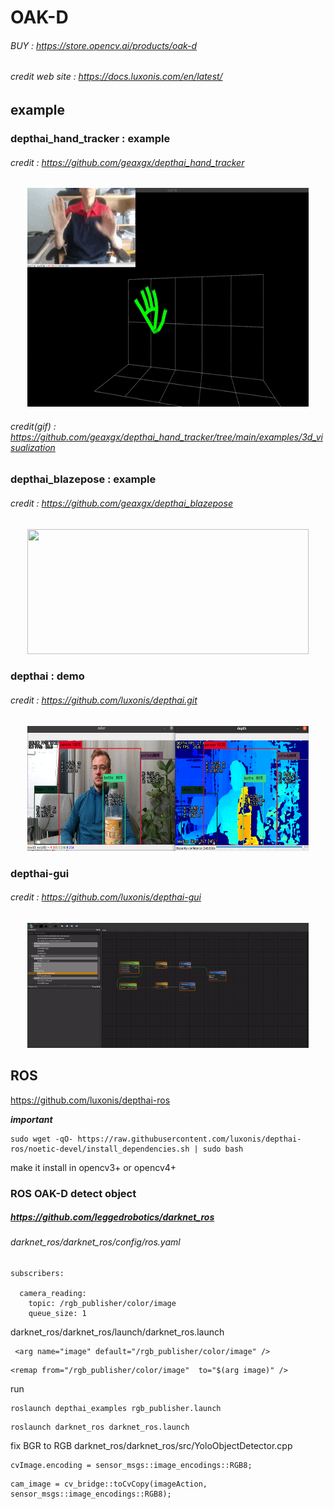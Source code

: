 # OAK-D
###### BUY : https://store.opencv.ai/products/oak-d
###### credit web site  : https://docs.luxonis.com/en/latest/

## example

### depthai_hand_tracker : example
###### credit : https://github.com/geaxgx/depthai_hand_tracker
<p align="center">
<img src="img/3d.gif" width="450" height="350">
</p>

###### credit(gif) : https://github.com/geaxgx/depthai_hand_tracker/tree/main/examples/3d_visualization

### depthai_blazepose : example
###### credit : https://github.com/geaxgx/depthai_blazepose
<p align="center">
<img src="img/taichi.gif" width="450" height="200">
</p>

### depthai : demo
###### credit : https://github.com/luxonis/depthai.git
<p align="center">
<img src="img/depthai.png" width="450" height="200">
</p>

### depthai-gui
###### credit : https://github.com/luxonis/depthai-gui
<p align="center">
<img src="img/GUI.gif" width="450" height="200">
</p>

## ROS
https://github.com/luxonis/depthai-ros

***important***
```
sudo wget -qO- https://raw.githubusercontent.com/luxonis/depthai-ros/noetic-devel/install_dependencies.sh | sudo bash
```
make it install in opencv3+ or opencv4+
### ROS OAK-D detect object
##### https://github.com/leggedrobotics/darknet_ros
###### darknet_ros/darknet_ros/config/ros.yaml
```
subscribers:

  camera_reading:
    topic: /rgb_publisher/color/image
    queue_size: 1
```
darknet_ros/darknet_ros/launch/darknet_ros.launch
```
 <arg name="image" default="/rgb_publisher/color/image" />
 ```
 ```
 <remap from="/rgb_publisher/color/image"  to="$(arg image)" />
 ```
 run
 ```
 roslaunch depthai_examples rgb_publisher.launch
 ```
 ```
 roslaunch darknet_ros darknet_ros.launch
 ```
 fix BGR to RGB
 darknet_ros/darknet_ros/src/YoloObjectDetector.cpp
 ```
 cvImage.encoding = sensor_msgs::image_encodings::RGB8;
 ```
 ```
 cam_image = cv_bridge::toCvCopy(imageAction, sensor_msgs::image_encodings::RGB8);
 ```
 
